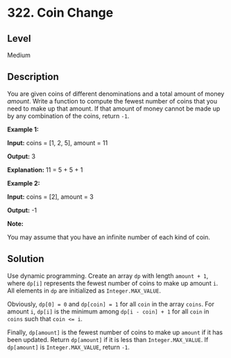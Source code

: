 # 322. Coin Change
## Level
Medium

## Description
You are given coins of different denominations and a total amount of money *amount*. Write a function to compute the fewest number of coins that you need to make up that amount. If that amount of money cannot be made up by any combination of the coins, return `-1`.

**Example 1:**

**Input:** coins = [1, 2, 5], amount = 11

**Output:** 3

**Explanation:** 11 = 5 + 5 + 1

**Example 2:**

**Input:** coins = [2], amount = 3

**Output:** -1

**Note:**

You may assume that you have an infinite number of each kind of coin.

## Solution
Use dynamic programming. Create an array `dp` with length `amount + 1`, where `dp[i]` represents the fewest number of coins to make up amount `i`. All elements in `dp` are initialized as `Integer.MAX_VALUE`.

Obviously, `dp[0] = 0` and `dp[coin] = 1` for all `coin` in the array `coins`. For amount `i`, `dp[i]` is the minimum among `dp[i - coin] + 1` for all `coin` in `coins` such that `coin <= i`.

Finally, `dp[amount]` is the fewest number of coins to make up `amount` if it has been updated. Return `dp[amount]` if it is less than `Integer.MAX_VALUE`. If `dp[amount]` is `Integer.MAX_VALUE`, return `-1`.
